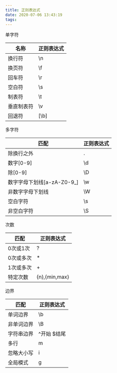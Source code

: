 ```yaml
---
title: 正则表达式
date: 2020-07-06 13:43:19
tags:
---
```

单字符

名称 | 正则表达式
---|---
换行符 | \n
换页符 | \f
回车符 | \r
空白符 | \s
制表符 | \t
垂直制表符 | \v
回退符 | [\b]

多字符

匹配 | 正则表达式
---|---
除换行之外 | .
数字[0-9] | \d
除[0-9] | \D
数字字母下划线[a-zA-Z0-9_] | \w
非数字字母下划线 | \W
空白字符 | \s
非空白字符 | \S

次数

匹配 | 正则表达式
---|---
0次或1次 | ?
0次或多次 | *
1次或多次 | +
特定次数 | {n},{min,max}

边界


匹配 | 正则表达式
---|---
单词边界 | \b
非单词边界 | \B
字符串边界 | ^开始 $结尾
多行 | m
忽略大小写 | i
全局模式 | g



